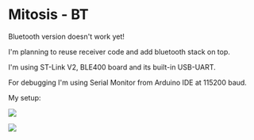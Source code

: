 # Mitosis - BT


Bluetooth version doesn't work yet!

I'm planning to reuse receiver code and add bluetooth stack on top.

I'm using ST-Link V2, BLE400 board and its built-in USB-UART.

For debugging I'm using Serial Monitor from Arduino IDE at 115200 baud.

My setup:

![](https://i.imgur.com/A9QIN2j.jpg)

![](https://i.imgur.com/ZwavvEz.jpg)
